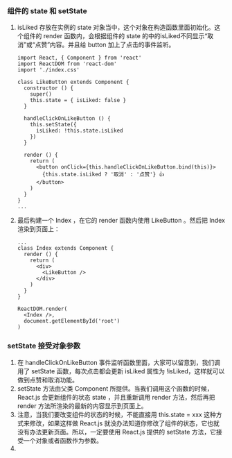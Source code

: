 ### 组件的 state 和 setState
1.  isLiked 存放在实例的 state 对象当中，这个对象在构造函数里面初始化。这个组件的 render 函数内，会根据组件的 state 的中的isLiked不同显示“取消”或“点赞”内容。并且给 button 加上了点击的事件监听。

    ```
    import React, { Component } from 'react'
    import ReactDOM from 'react-dom'
    import './index.css'
    
    class LikeButton extends Component {
      constructor () {
        super()
        this.state = { isLiked: false }
      }
    
      handleClickOnLikeButton () {
        this.setState({
          isLiked: !this.state.isLiked
        })
      }
    
      render () {
        return (
          <button onClick={this.handleClickOnLikeButton.bind(this)}>
            {this.state.isLiked ? '取消' : '点赞'} 👍
          </button>
        )
      }
    }
    ...
    ```
2. 最后构建一个 Index ，在它的 render 函数内使用 LikeButton 。然后把 Index 渲染到页面上：
    
    ```
    ...
    class Index extends Component {
      render () {
        return (
          <div>
            <LikeButton />
          </div>
        )
      }
    }
    
    ReactDOM.render(
      <Index />,
      document.getElementById('root')
    )
    ``` 

### setState 接受对象参数
1. 在 handleClickOnLikeButton 事件监听函数里面，大家可以留意到，我们调用了 setState 函数，每次点击都会更新 isLiked 属性为 !isLiked，这样就可以做到点赞和取消功能。
2. setState 方法由父类 Component 所提供。当我们调用这个函数的时候，React.js 会更新组件的状态 state ，并且重新调用 render 方法，然后再把 render 方法所渲染的最新的内容显示到页面上。
3. 注意，当我们要改变组件的状态的时候，不能直接用 this.state = xxx 这种方式来修改，如果这样做 React.js 就没办法知道你修改了组件的状态，它也就没有办法更新页面。所以，一定要使用 React.js 提供的 setState 方法，它接受一个对象或者函数作为参数。
4. 


